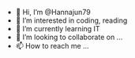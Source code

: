 - 👋 Hi, I’m @Hannajun79
- 👀 I’m interested in coding, reading
- 🌱 I’m currently learning IT
- 💞️ I’m looking to collaborate on ...
- 📫 How to reach me ...

<!---
Hannajun79/Hannajun79 is a ✨ special ✨ repository because its `README.md` (this file) appears on your GitHub profile.
You can click the Preview link to take a look at your changes.
--->
